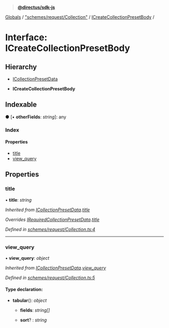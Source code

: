 > **[@directus/sdk-js](../README.md)**

[Globals](../README.md) / ["schemes/request/Collection"](../modules/_schemes_request_collection_.md) / [ICreateCollectionPresetBody](_schemes_request_collection_.icreatecollectionpresetbody.md) /

# Interface: ICreateCollectionPresetBody

## Hierarchy

  * [ICollectionPresetData](_schemes_request_collection_.icollectionpresetdata.md)

  * **ICreateCollectionPresetBody**

## Indexable

● \[▪ **otherFields**: *string*\]: any

### Index

#### Properties

* [title](_schemes_request_collection_.icreatecollectionpresetbody.md#title)
* [view_query](_schemes_request_collection_.icreatecollectionpresetbody.md#view_query)

## Properties

###  title

• **title**: *string*

*Inherited from [ICollectionPresetData](_schemes_request_collection_.icollectionpresetdata.md).[title](_schemes_request_collection_.icollectionpresetdata.md#title)*

*Overrides [IRequiredCollectionPresetData](_schemes_directus_collectionpreset_.irequiredcollectionpresetdata.md).[title](_schemes_directus_collectionpreset_.irequiredcollectionpresetdata.md#title)*

*Defined in [schemes/request/Collection.ts:4](https://github.com/direcuts/sdk-js/tree/master/schemes/request/Collection.ts#L4)*

___

###  view_query

• **view_query**: *object*

*Inherited from [ICollectionPresetData](_schemes_request_collection_.icollectionpresetdata.md).[view_query](_schemes_request_collection_.icollectionpresetdata.md#view_query)*

*Defined in [schemes/request/Collection.ts:5](https://github.com/direcuts/sdk-js/tree/master/schemes/request/Collection.ts#L5)*

#### Type declaration:

* **tabular**(): *object*

  * **fields**: *string[]*

  * **sort**? : *string*